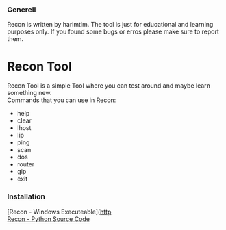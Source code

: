 ### Generell
Recon is written by harimtim. The tool is just for educational and learning purposes only. If you found some bugs or erros please make sure to report them.

# Recon Tool
Recon Tool is a simple Tool where you can test around and maybe learn something new.\
Commands that you can use in Recon:

- help 
- clear
- lhost
- lip
- ping
- scan
- dos
- router
- gip
- exit

### Installation
[Recon - Windows Executeable]([http](https://github.com/harimtim/Recon/raw/main/Recon.exe)\
[Recon - Python Source Code](https://raw.githubusercontent.com/harimtim/Recon/main/Recon.py)
